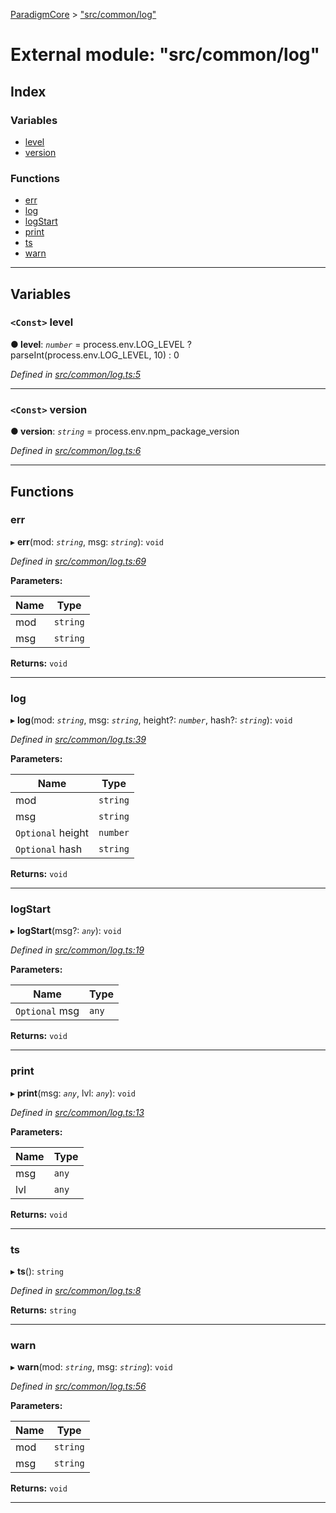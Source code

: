 [ParadigmCore](../README.md) > ["src/common/log"](../modules/_src_common_log_.md)

# External module: "src/common/log"

## Index

### Variables

* [level](_src_common_log_.md#level)
* [version](_src_common_log_.md#version)

### Functions

* [err](_src_common_log_.md#err)
* [log](_src_common_log_.md#log)
* [logStart](_src_common_log_.md#logstart)
* [print](_src_common_log_.md#print)
* [ts](_src_common_log_.md#ts)
* [warn](_src_common_log_.md#warn)

---

## Variables

<a id="level"></a>

### `<Const>` level

**● level**: *`number`* =  process.env.LOG_LEVEL ? parseInt(process.env.LOG_LEVEL, 10) : 0

*Defined in [src/common/log.ts:5](https://github.com/paradigmfoundation/paradigmcore/blob/7d688ae/src/common/log.ts#L5)*

___
<a id="version"></a>

### `<Const>` version

**● version**: *`string`* =  process.env.npm_package_version

*Defined in [src/common/log.ts:6](https://github.com/paradigmfoundation/paradigmcore/blob/7d688ae/src/common/log.ts#L6)*

___

## Functions

<a id="err"></a>

###  err

▸ **err**(mod: *`string`*, msg: *`string`*): `void`

*Defined in [src/common/log.ts:69](https://github.com/paradigmfoundation/paradigmcore/blob/7d688ae/src/common/log.ts#L69)*

**Parameters:**

| Name | Type |
| ------ | ------ |
| mod | `string` |
| msg | `string` |

**Returns:** `void`

___
<a id="log"></a>

###  log

▸ **log**(mod: *`string`*, msg: *`string`*, height?: *`number`*, hash?: *`string`*): `void`

*Defined in [src/common/log.ts:39](https://github.com/paradigmfoundation/paradigmcore/blob/7d688ae/src/common/log.ts#L39)*

**Parameters:**

| Name | Type |
| ------ | ------ |
| mod | `string` |
| msg | `string` |
| `Optional` height | `number` |
| `Optional` hash | `string` |

**Returns:** `void`

___
<a id="logstart"></a>

###  logStart

▸ **logStart**(msg?: *`any`*): `void`

*Defined in [src/common/log.ts:19](https://github.com/paradigmfoundation/paradigmcore/blob/7d688ae/src/common/log.ts#L19)*

**Parameters:**

| Name | Type |
| ------ | ------ |
| `Optional` msg | `any` |

**Returns:** `void`

___
<a id="print"></a>

###  print

▸ **print**(msg: *`any`*, lvl: *`any`*): `void`

*Defined in [src/common/log.ts:13](https://github.com/paradigmfoundation/paradigmcore/blob/7d688ae/src/common/log.ts#L13)*

**Parameters:**

| Name | Type |
| ------ | ------ |
| msg | `any` |
| lvl | `any` |

**Returns:** `void`

___
<a id="ts"></a>

###  ts

▸ **ts**(): `string`

*Defined in [src/common/log.ts:8](https://github.com/paradigmfoundation/paradigmcore/blob/7d688ae/src/common/log.ts#L8)*

**Returns:** `string`

___
<a id="warn"></a>

###  warn

▸ **warn**(mod: *`string`*, msg: *`string`*): `void`

*Defined in [src/common/log.ts:56](https://github.com/paradigmfoundation/paradigmcore/blob/7d688ae/src/common/log.ts#L56)*

**Parameters:**

| Name | Type |
| ------ | ------ |
| mod | `string` |
| msg | `string` |

**Returns:** `void`

___

